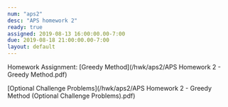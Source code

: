 ```yaml
---
num: "aps2"
desc: "APS homework 2"
ready: true
assigned: 2019-08-13 16:00:00.00-7:00
due: 2019-08-18 21:00:00.00-7:00
layout: default
---
```


Homework Assignment: [Greedy Method](/hwk/aps2/APS Homework 2 - Greedy Method.pdf)

[Optional Challenge Problems](/hwk/aps2/APS Homework 2 - Greedy Method (Optional Challenge Problems).pdf)

